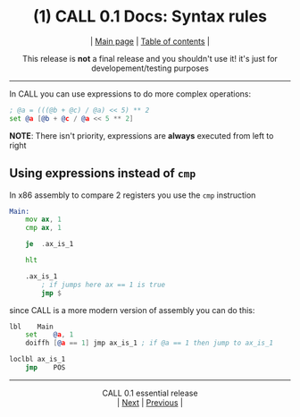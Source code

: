 <div align="center">

# (1) CALL 0.1 Docs: Syntax rules

| [Main page](../README.md) | [Table of contents](./README.md) |

This release is **not** a final release and you shouldn't use it!
it's just for developement/testing purposes

</div>
<hr>

In CALL you can use expressions to do more complex operations:
```asm
; @a = (((@b + @c) / @a) << 5) ** 2
set @a [@b + @c / @a << 5 ** 2]
```
**NOTE**: There isn't priority, expressions are **always** executed from
left to right

## Using expressions instead of `cmp`
In x86 assembly to compare 2 registers you use the `cmp` instruction
```asm
Main:
    mov ax, 1
    cmp ax, 1

    je  .ax_is_1

    hlt

    .ax_is_1
        ; if jumps here ax == 1 is true
        jmp $
```
since CALL is a more modern version of assembly you can do this:
```asm
lbl    Main
    set    @a, 1
    doiffh [@a == 1] jmp ax_is_1 ; if @a == 1 then jump to ax_is_1

loclbl ax_is_1
    jmp    POS

```

<hr>
<div align="center">

CALL 0.1 essential release<BR>
| [Next](../README.md) | [Previous](./README.md) |

</div>
